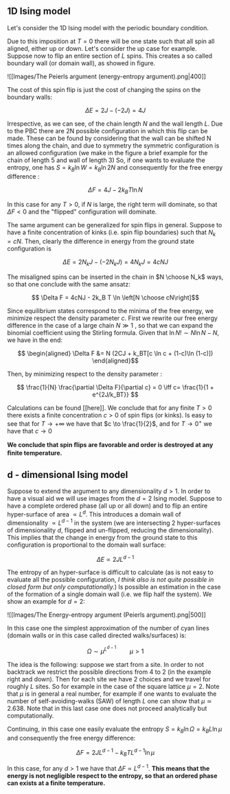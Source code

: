 ## 1D Ising model

Let's consider the 1D Ising model with the periodic boundary condition. 

Due to this imposition at $T = 0$ there will be one state such that all spin all aligned, either up or down.
Let's consider the up case for example. 
Suppose now to flip an entire section of $L$ spins. This creates a so called boundary wall (or domain wall), as showed in figure.

![[Images/The Peierls argument (energy-entropy argument).png|400]]

The cost of this spin flip is just the cost of changing the spins on the boundary walls:

$$ \Delta E = 2J - (-2J) = 4J $$

Irrespective, as we can see, of the chain length $N$ and the wall length $L$.
Due to the PBC there are 2N possible configuration in which this flip can be made.
These can be found by considering that the wall can be shifted N times along the chain, and due to symmetry the symmetric configuration is an allowed configuration (we make in the figure a brief example for the chain of length 5 and wall of length 3)
So, if one wants to evaluate the entropy, one has $S = k_B \ln W = k_B \ln 2N$ and consequently for the free energy difference :

$$ \Delta F = 4J - 2k_B T \ln N $$

In this case for any $T>0$, if $N$ is large, the right term will dominate, so that $\Delta F < 0$ and the "flipped" configuration will dominate.

The same argument can be generalized for spin flips in general.
Suppose to have a finite concentration of kinks (i.e. spin flip boundaries) such that $N_k = cN$. Then, clearly the difference in energy from the ground state configuration is 

$$ \Delta E = 2N_kJ - (-2N_kJ) = 4N_kJ = 4cNJ $$

The misaligned spins can be inserted in the chain in $N \choose N_k$ ways, so that one conclude with the same ansatz:

$$ \Delta F = 4cNJ - 2k_B T \ln \left[N \choose cN\right]$$

Since equilibrium states correspond to the minima of the free energy, we minimize respect the density parameter $c$.
First we rewrite our free energy difference in the case of a large chain $N \gg 1$ , so that we can expand the binomial coefficient using the Stirling formula. Given that $\ln N! \sim N\ln N  -N$, we have in the end:

$$ 
\begin{aligned}
\Delta F &= N (2CJ + k_BT[c \ln c + (1-c)\ln (1-c)])
\end{aligned}$$

Then, by minimizing respect to the density parameter :

$$ \frac{1}{N} \frac{\partial \Delta F}{\partial c} = 0 \iff c= \frac{1}{1 + e^{2J/k_BT}} $$

Calculations can be found [[here]].
We conclude that for any finite $T>0$ there exists a finite concentration $c>0$ of spin flips (or kinks).
Is easy to see that for $T \to +\infty$ we have that $c \to \frac{1}{2}$, and for $T \to 0^+$ we have that $c \to 0$

**We conclude that spin ﬂips are favorable and order is destroyed at any ﬁnite temperature.**

## d - dimensional Ising model

Suppose to extend the argument to any dimensionality $d>1$. 
In order to have a visual aid we will use images from the $d = 2$ Ising model.
Suppose to have a complete ordered phase (all up or all down) and to flip an entire hyper-surface of area $\propto L^{d}$.
This introduces a domain wall of dimensionality $\propto L^{d-1}$ in the system (we are intersecting 2 hyper-surfaces of dimensionality $d$, flipped and un-flipped, reducing the dimensionality).
This implies that the change in energy from the ground state to this configuration is proportional to the domain wall surface:

$$ \Delta E \propto 2JL^{d-1} $$

The entropy of an hyper-surface is difficult to calculate (as is not easy to evaluate all the possible configuration, *I think also is not quite possible in closed form but only computationally.*)
Is possible an estimation in the case of the formation of a single domain wall (i.e. we flip half the system).
We show an example for $d = 2$:

![[Images/The Energy-entropy argument (Peierls argument).png|500]]

In this case one the simplest approximation of the number of cyan lines (domain walls or in this case called directed walks/surfaces) is:

$$ \Omega \sim \mu^{L^{d-1}} \qquad \mu>1 $$

The idea is the following: suppose we start from a site. In order to not backtrack we restrict the possible directions from 4 to 2 (in the example right and down). Then for each site we have 2 choices and we travel for roughly $L$ sites.
So for example in the case of the square lattice $\mu =2$. Note that $\mu$ is in general a real number, for example if one wants to evaluate the number of self-avoiding-walks (SAW) of length $L$ one can show that $\mu \simeq 2.638$. Note that in this last case one does not proceed analytically but computationally.

Continuing, in this case one easily evaluate the entropy $S = k_B \ln \Omega =k_B L \ln \mu$ and consequently the free energy difference:

$$\Delta F = 2JL^{d-1} -k_B T L^{d-1} \ln \mu $$

In this case, for any $d>1$ we have that $\Delta F \propto L^{d-1}$.
**This means that the energy is not negligible respect to the entropy, so that an ordered phase can exists at a finite temperature.**